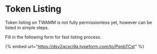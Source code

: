 # Token Listing

Token listing on TWAMM is not fully permissionless yet, however can be listed in simple steps.

Fill in the following form for fast listing process.

{% embed url="https://dsy2qcxci9a.typeform.com/to/PqnbTCst" %}
